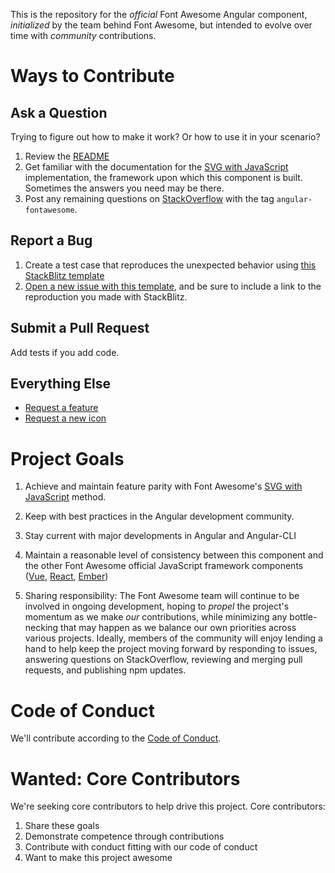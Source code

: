 This is the repository for the _official_ Font Awesome Angular component, _initialized_ by the team behind Font Awesome, but intended to evolve over time with _community_ contributions.

# Ways to Contribute

## Ask a Question

Trying to figure out how to make it work? Or how to use it in your scenario?

1. Review the [README](README.md)
2. Get familiar with the documentation for the [SVG with JavaScript](https://fontawesome.com/how-to-use/svg-with-js) implementation, the framework upon which this component is built. Sometimes the answers you need may be there.
3. Post any remaining questions on [StackOverflow](https://stackoverflow.com/questions/tagged/angular-fontawesome) with the tag `angular-fontawesome`.

## Report a Bug

1. Create a test case that reproduces the unexpected behavior using [this StackBlitz template](https://stackblitz.com/edit/angular-z8v4ux)
2. [Open a new issue with this template](https://github.com/FortAwesome/angular-fontawesome/issues/new?template=bug-report.md), and be sure to include a link to the reproduction you made with StackBlitz.

## Submit a Pull Request

Add tests if you add code.

## Everything Else

- [Request a feature](https://github.com/FortAwesome/angular-fontawesome/issues/new??title=Feature%20request:feature-name&template=feature-request.md)
- [Request a new icon](https://github.com/FortAwesome/Font-Awesome/issues/new?title=Icon%20request:%20icon-name&template=icon-request.md)

# Project Goals

1. Achieve and maintain feature parity with Font Awesome's [SVG with JavaScript](https://fontawesome.com/how-to-use/svg-with-js) method.

2. Keep with best practices in the Angular development community.

3. Stay current with major developments in Angular and Angular-CLI

4. Maintain a reasonable level of consistency between this component and the other Font Awesome official JavaScript framework components ([Vue](https://github.com/FortAwesome/vue-fontawesome), [React](https://github.com/FortAwesome/react-fontawesome), [Ember](https://github.com/FortAwesome/ember-fontawesome))

5. Sharing responsibility: The Font Awesome team will continue to be involved in ongoing development, hoping to _propel_ the project's momentum as we make _our_ contributions, while minimizing any bottle-necking that may happen as we balance our own priorities across various projects. Ideally, members of the community will enjoy lending a hand to help keep the project moving forward by responding to issues, answering questions on StackOverflow, reviewing and merging pull requests, and publishing npm updates.

# Code of Conduct

We'll contribute according to the [Code of Conduct](CODE_OF_CONDUCT.md).

# Wanted: Core Contributors

We're seeking core contributors to help drive this project. Core contributors:

1. Share these goals
2. Demonstrate competence through contributions
3. Contribute with conduct fitting with our code of conduct
4. Want to make this project awesome
